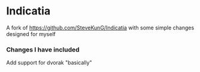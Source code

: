 # Indicatia
A fork of https://github.com/SteveKunG/Indicatia with some simple changes designed for myself

### Changes I have included
Add support for dvorak "basically"

